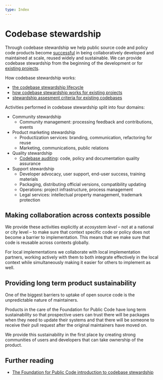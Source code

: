 ```yaml
---
type: Index
---
```


# Codebase stewardship

Through codebase stewardship we help public source code and policy code products become [successful](success-for-a-codebase.md) in being collaboratively developed and maintained at scale, reused widely and sustainable.
We can provide codebase stewardship from the beginning of the development or for [existing projects](for-existing-projects.md).

How codebase stewardship works:

* [the codebase stewardship lifecycle](lifecycle.md)
* [how codebase stewardship works for existing projects](for-existing-projects.md)
* [stewardship assesment criteria for existing codebases](criteria-for-codebase-stewardship.md)

Activities performed in codebase stewardship split into four domains:

* Community stewardship
  * Community management: processing feedback and contributions, events
* Product marketing stewardship
  * Productization services: branding, communication, refactoring for reuse
  * Marketing, communications, public relations
* Quality stewardship
  * [Codebase auditing](../codebase-auditing/index.md): code, policy and documentation quality assurance
* Support stewardship
  * Developer advocacy, user support, end-user success, training materials
  * Packaging, distributing official versions, compatibility updating
  * Operations: project infrastructure, process management
  * Legal services: intellectual property management, trademark protection

## Making collaboration across contexts possible

We provide these activities explicitly at _ecosystem level_ – not at a national or city level – to make sure that context specific code or policy does not become a barrier to implementation.
This means that we make sure that code is reusable across contexts globally.

For local implementations we collaborate with local implementation partners, working actively with them to both integrate effectively in the local context while simultaneously making it easier for others to implement as well.

## Providing long term product sustainability

One of the biggest barriers to uptake of open source code is the unpredictable nature of maintainers.

Products in the care of the Foundation for Public Code have long term sustainability so that prospective users can trust there will be packages when they need to update their systems and that there will be someone to receive their pull request after the original maintainers have moved on.

We provide this sustainability in the first place by creating strong communities of users and developers that can take ownership of the product.

## Further reading

* [The Foundation for Public Code introduction to codebase stewardship](https://publiccode.net/codebase-stewardship/)
